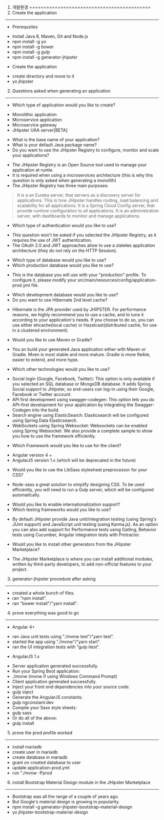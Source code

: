 1. 개발환경
===========================================
1. Create the application
-------------------------------------------
- Prerequsites
 * Install Java 8, Maven, Git and Node.js
 * npm install -g yo
 * npm install -g bower
 * npm install -g gulp
 * npm install -g generator-jhipster
- Create the application
 * create directory and move to it
 * yo jhipster

2. Questions asked when generating an application
----------------------------------------------
- Which type of application would you like to create?
 * Monolithic application
 * Microservice application
 * Microservice gateway
 * JHipster UAA server[BETA]
- What is the base name of your application?
- What is your default Java package name?
- Do you want to use the JHipster Registry to configure, monitor and scale your applications?
 * The JHipster Registry is an Open Source tool used to manage your application at runtie.
 * It is required when using a microservices architecture (this is why this question is only asked when generating a monolith)
 * The JHipster Registry has three main purposes:
  > It is a an Eureka server, that servers as a discovery server for applications. This is how JHipster handles routing, load balancing and scalability for all applications.
  > It is a Spring Cloud Config server, that provide runtime configuration to all applications.
  > It is an administration server, with dashboards to monitor and manage applications.
- Which type of authentication would you like to use?
 * This question won't be asked if you selected the JHipster Registry, as it requires the use of JWT authentication.
 * The OAuth 2.0 and JWT approaches allow to use a stateles application architecture (they do not rely on the HTTP Session).
- Which type of database would you like to use?
- Which production database would you like to use?
 * This is the database you will use with your "production" profile. To configure it, please modify your src/main/resources/config/application-prod.yml file.
- Which development database would you like to use?
- Do you want to use Hibernate 2nd level cache?
 * Hibernate is the JPA provider used by JHIPSTER. For performance reasons, we highly recommend you to use a cache, and to tune it according to your application's needs. If you choose to do so, you can use either ehcache(local cache) or Hazelcast(distributed cache, for use in a clustered environment).
- Would you like to use Maven or Gradle?
 * You an build your generated Java application either with Maven or Gradle. Mven is most stable and more mature. Gradle is more fleible, easier to extend, and more hype.
- Which other technologies would you like to use?
 * Social login (Google, Facebook, Twitter): This option is only available if you selected an SQL database or MongoDB database. It adds Spring Social support to JHipster, so end-users can log-in using their Google, Facebook or Twitter account.
 * API first development using swagger-codegen: This option lets you do API-first development for your application by integrating the Swagger-Codegen into the build.
 * Search engine using ElasticSearch: Elasticsearch will be configured using Spring Data Elasticsearch.
 * WebSockets using Spring Websocket: Websockets can be enabled using Spring Websocket. We also provide a complete sample to show you how to use the framework efficiently.
- Which Framework would you like to use for the client?
 * Angular version 4 +
 * AngularJS version 1.x (which will be deprecated in the future)
- Would you like to use the LibSass stylesheet preprocessor for your CSS?
 * Node-sass a great solution to simplify designing CSS. To be used efficiently, you will need to run a Gulp server, which will be configured automatically.
- Would you like to enable internationalization support?
- Which testing frameworks would you like to use?
 * By default JHipster provide Java unit/integration testing (using Spring's JUint support) and JavaScript unit testing (using Karma.js). As an option you can also add support for Performance tests using Gatling, Behavior tests using Cucumber, Angular integration tests with Protractor.
- Would you like to install other generators from the JHipster Marketplace?
 * The JHipster Marketplace is where you can install additional modules, written by third-party developers, to add non-official features to your project.

3. generator-jhipster procedure after asking
------------------------------------------
- created a whole bunch of files.
- ran "npm install".
- ran "bower install"/"yarn install".

4. prove everything was good to go
------------------------------------------
- Angular 4+
 * ran Java unit tests using "./mvnw test"/"yarn test".
 * started the app using "./mvnw"/"yarn start".
 * ran the UI integration tests with "gulp itest".
- AngularJS 1.x
 * Server application generated successfully.
 * Run your Spring Boot application:
 * ./mvnw (mvnw if using Windows Command Prompt)
 * Client application generated successfully.
 * Inject your front end dependencies into your source code:
 * gulp inject
 * Generate the AngularJS constants:
 * gulp ngconstant:dev
 * Compile your Sass style sheets:
 * gulp sass
 * Or do all of the above:
 * gulp install

5. prove the prod profile worked
-------------------------------------------
- install mariadb
- create user in mariadb
- create database in mariadb
- grant on created database to user
- update application-prod.yml
- run "./mvnw -Pprod

6. install Bootstrap Material Design module in the JHipster Marketplace
---------------------------------------------------------
- Bootstrap was all the range of a couple of years ago.
- But Google's material design is growing in popularity.
- npm install -g generator-jhipster-bootstrap-material-design
- yo jhipster-bootstrap-material-design